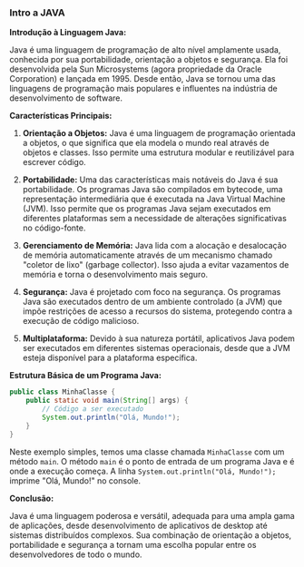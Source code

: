 ### Intro a JAVA

**Introdução à Linguagem Java:**

Java é uma linguagem de programação de alto nível amplamente usada, conhecida por sua portabilidade, orientação a objetos e segurança. Ela foi desenvolvida pela Sun Microsystems (agora propriedade da Oracle Corporation) e lançada em 1995. Desde então, Java se tornou uma das linguagens de programação mais populares e influentes na indústria de desenvolvimento de software.

**Características Principais:**

1. **Orientação a Objetos:** Java é uma linguagem de programação orientada a objetos, o que significa que ela modela o mundo real através de objetos e classes. Isso permite uma estrutura modular e reutilizável para escrever código.

2. **Portabilidade:** Uma das características mais notáveis do Java é sua portabilidade. Os programas Java são compilados em bytecode, uma representação intermediária que é executada na Java Virtual Machine (JVM). Isso permite que os programas Java sejam executados em diferentes plataformas sem a necessidade de alterações significativas no código-fonte.

3. **Gerenciamento de Memória:** Java lida com a alocação e desalocação de memória automaticamente através de um mecanismo chamado "coletor de lixo" (garbage collector). Isso ajuda a evitar vazamentos de memória e torna o desenvolvimento mais seguro.

4. **Segurança:** Java é projetado com foco na segurança. Os programas Java são executados dentro de um ambiente controlado (a JVM) que impõe restrições de acesso a recursos do sistema, protegendo contra a execução de código malicioso.

5. **Multiplataforma:** Devido à sua natureza portátil, aplicativos Java podem ser executados em diferentes sistemas operacionais, desde que a JVM esteja disponível para a plataforma específica.

**Estrutura Básica de um Programa Java:**

```java
public class MinhaClasse {
    public static void main(String[] args) {
        // Código a ser executado
        System.out.println("Olá, Mundo!");
    }
}
```

Neste exemplo simples, temos uma classe chamada `MinhaClasse` com um método `main`. O método `main` é o ponto de entrada de um programa Java e é onde a execução começa. A linha `System.out.println("Olá, Mundo!");` imprime "Olá, Mundo!" no console.

**Conclusão:**

Java é uma linguagem poderosa e versátil, adequada para uma ampla gama de aplicações, desde desenvolvimento de aplicativos de desktop até sistemas distribuídos complexos. Sua combinação de orientação a objetos, portabilidade e segurança a tornam uma escolha popular entre os desenvolvedores de todo o mundo.
